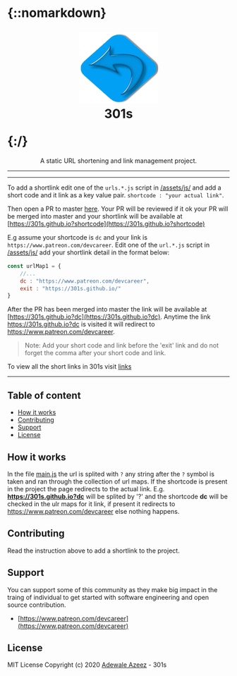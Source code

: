 # {::nomarkdown}<p style="text-align: center;" align="center"><img src="./assets/images/301s.png" alt="301s" style="width:180px;height:160px;" width="180" height="160" /><br />301s</p>{:/}

<p style="text-align: center;" align="center">A static URL shortening and link management project.</p>

---
<script src="/assets/js/urls.1.js"></script> <script src="/assets/js/main.js"></script>
---

To add a shortlink edit one of the `urls.*.js` script in [/assets/js/](https://github.com/301s/301s.github.io/tree/master/assets/js) and add a short code and it link as a key value pair. `shortcode : "your actual link"`.

Then open a PR to master [here](https://github.com/301s/301s.github.io/pulls). Your PR will be reviewed if it ok your PR will be merged into master and your shortlink will be available at [https://301s.github.io?shortcode](https://301s.github.io?shortcode)

E.g assume your shortcode is `dc` and your link is `https://www.patreon.com/devcareer`. Edit one of the `url.*.js` script in [/assets/js/](https://github.com/301s/301s.github.io/tree/master/assets/js) add your shortlink detail in the format below:

```js
const urlMap1 = {
    //...
    dc : "https://www.patreon.com/devcareer",
    exit : "https://301s.github.io/"
}
```

After the PR has been merged into master the link will be available at [https://301s.github.io?dc](https://301s.github.io?dc). Anytime the link https://301s.github.io?dc is visited it will redirect to https://www.patreon.com/devcareer.

 > Note: Add your short code and link before the 'exit' link and do not forget the comma after your short code and link. 

 To view all the short links in 301s visit [links](https://301s.github.io/links.html)
 
___

## Table of content
- [How it works](#how-it-works)
- [Contributing](#contributing)
- [Support](#support)
- [License](#license)

## How it works

In the file [main.js](https://github.com/301s/301s.github.io/blob/master/assets/js/main.js) the url is splited with `?` any string after the `?` symbol is taken and ran through the collection of url maps. If the shortcode is present in the project the page redirects to the actual link. E.g. **https://301s.github.io?dc** will be splited by '?' and the shortcode **dc** will be checked in the ulr maps for it link, if present it redirects to https://www.patreon.com/devcareer else nothing happens.

## Contributing

Read the instruction above to add a shortlink to the project. 

## Support

You can support some of this community as they make big impact in the traing of individual to get started with software engineering and open source contribution.

- [https://www.patreon.com/devcareer](https://www.patreon.com/devcareer)

## License

MIT License Copyright (c) 2020 [Adewale Azeez](https://twitter.com/iamthecarisma) - 301s

